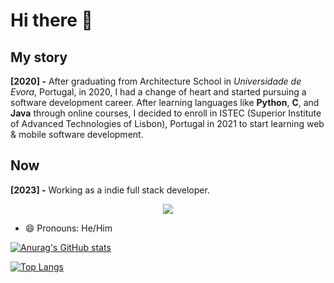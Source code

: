# Hi there 👋

## My story
**[2020] -** After graduating from Architecture School in <em>Universidade de Evora</em>, Portugal, in 2020, I had a change of heart and started pursuing a software development career.
After learning languages like <strong>Python</strong>, <strong>C</strong>, and <strong>Java</strong> through online courses, I decided to enroll in ISTEC (Superior Institute of Advanced Technologies of Lisbon), Portugal in 2021 to start learning web & mobile software development.
## Now
**[2023] -** Working as a indie full stack developer. 

<p align="center">
  <a href="https://skillicons.dev">
    <img src="https://skillicons.dev/icons?i=ubuntu,bash,git,vscode,html,css,tailwind,js,ts,figma,react,redux,nextjs,nodejs,express,webpack,sqlite,mysql,postgres,mongodb,netlify,heroku,docker,npm,yarn&perline=3" />
  </a>
</p>

- 😄 Pronouns: He/Him

[![Anurag's GitHub stats](https://github-readme-stats.vercel.app/api?username=AmadeuGMeniconiDeveloper&bg_color=151b23&border_color=3d444d&text_color=f0f6fc&show_icons=true&icon_color=365D3E&title_color=ffffff&text_bold=false&card_width=1050)](https://github.com/anuraghazra/github-readme-stats)

[![Top Langs](https://github-readme-stats.vercel.app/api/top-langs/?username=AmadeuGMeniconiDeveloper&bg_color=151b23&border_color=3d444d&text_color=f0f6fc&title_color=ffffff&card_width=1050&langs_count=5&layout=compact&hide=objectivec)](https://github.com/anuraghazra/github-readme-stats)

